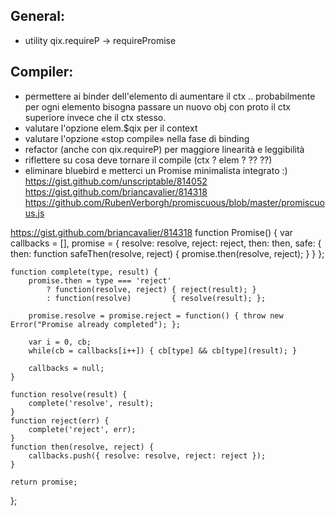 General:
--------
* utility qix.requireP -> requirePromise 

Compiler:
---------
* permettere ai binder dell'elemento di aumentare il ctx .. 
	probabilmente per ogni elemento bisogna passare un nuovo obj con proto il ctx superiore 
	invece che il ctx stesso.
* valutare l'opzione elem.$qix per il context
* valutare l'opzione «stop compile» nella fase di binding
* refactor (anche con qix.requireP) per maggiore linearità e leggibilità
* riflettere su cosa deve tornare il compile (ctx ? elem ?  ?? ??)
* eliminare bluebird e metterci un Promise minimalista integrato :) https://gist.github.com/unscriptable/814052 https://gist.github.com/briancavalier/814318 https://github.com/RubenVerborgh/promiscuous/blob/master/promiscuous.js



https://gist.github.com/briancavalier/814318
function Promise() {
	var callbacks = [],
		promise = {
			resolve: resolve,
			reject: reject,
			then: then,
			safe: {
				then: function safeThen(resolve, reject) {
					promise.then(resolve, reject);
				}
			}
		};

	function complete(type, result) {
		promise.then = type === 'reject'
			? function(resolve, reject) { reject(result); }
			: function(resolve)         { resolve(result); };
		
		promise.resolve = promise.reject = function() { throw new Error("Promise already completed"); };
		
		var i = 0, cb;
		while(cb = callbacks[i++]) { cb[type] && cb[type](result); }
		
		callbacks = null;
	}
	
	function resolve(result) {
		complete('resolve', result);
	}
	function reject(err) {
		complete('reject', err);
	}
	function then(resolve, reject) {
		callbacks.push({ resolve: resolve, reject: reject });
	}

	return promise;
};